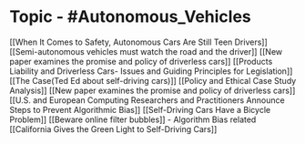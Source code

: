 # Topic - #Autonomous_Vehicles
[[When It Comes to Safety, Autonomous Cars Are Still Teen Drivers]]
[[Semi-autonomous vehicles must watch the road and the driver]]
[[New paper examines the promise and policy of driverless cars]]
[[Products Liability and Driverless Cars- Issues and Guiding Principles for Legislation]]
[[The Case(Ted Ed about self-driving cars)]]
[[Policy and Ethical Case Study Analysis]]
[[New paper examines the promise and policy of driverless cars]]
[[U.S. and European Computing Researchers and Practitioners Announce Steps to Prevent Algorithmic Bias]]
[[Self-Driving Cars Have a Bicycle Problem]]
[[Beware online filter bubbles]] - Algorithm Bias related
[[California Gives the Green Light to Self-Driving Cars]]